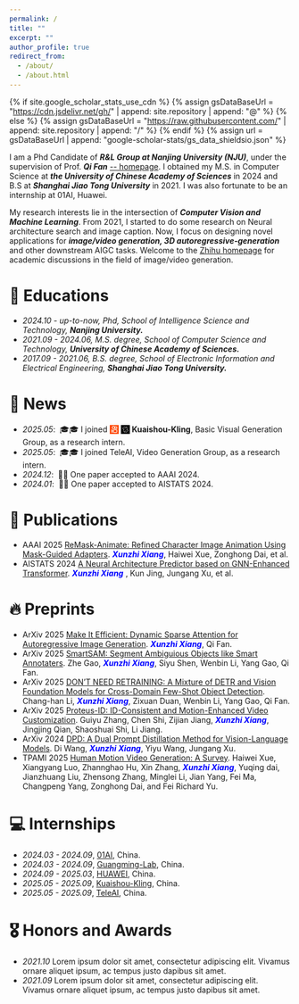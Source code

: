 ```yaml
---
permalink: /
title: ""
excerpt: ""
author_profile: true
redirect_from: 
  - /about/
  - /about.html
---
```


{% if site.google_scholar_stats_use_cdn %}
{% assign gsDataBaseUrl = "https://cdn.jsdelivr.net/gh/" | append: site.repository | append: "@" %}
{% else %}
{% assign gsDataBaseUrl = "https://raw.githubusercontent.com/" | append: site.repository | append: "/" %}
{% endif %}
{% assign url = gsDataBaseUrl | append: "google-scholar-stats/gs_data_shieldsio.json" %}

<span class='anchor' id='about-me'></span>

I am a Phd Candidate of ***R&L Group at Nanjing University (NJU)***, under the supervision of Prof. ***Qi Fan*** [-- homepage](https://fanq15.github.io/). I obtained my M.S. in Computer Science at ***the University of Chinese Academy of Sciences*** in 2024 and B.S at ***Shanghai Jiao Tong University*** in 2021. I was also fortunate to be an internship at 01AI, Huawei.

My research interests lie in the intersection of ***Computer Vision and Machine Learning***. From 2021, I started to do some research on Neural architecture search and image caption. Now, I focus on designing novel applications for ***image/video generation, 3D autoregressive-generation*** and other downstream AIGC tasks. Welcome to the [Zhihu homepage](https://zhuanlan.zhihu.com/p/10593629023) for academic discussions in the field of image/video generation.

# 📖 Educations
- *2024.10 - up-to-now, Phd, School of Intelligence Science and Technology,*  ***Nanjing University.***
- *2021.09 - 2024.06, M.S.  degree, School of Computer Science and Technology,* ***University of Chinese Academy of Sciences.***
- *2017.09 - 2021.06, B.S.  degree, School of Electronic Information and Electrical Engineering,* ***Shanghai Jiao Tong University.***

# 🎉 News
- *2025.05*: &nbsp;🎓🎓 I joined 
  <img src="./Kuaishou.png" alt="Kuaishou" height="16" style="vertical-align: text-bottom;"> 
  <img src="./Kling.png" alt="Kling" height="16" style="vertical-align: text-bottom;"> 
  **Kuaishou-Kling**, Basic Visual Generation Group, as a research intern.
- *2025.05*: &nbsp;🎓🎓 I joined TeleAI, Video Generation Group, as a research intern.
- *2024.12*: &nbsp;🎉🎉 One paper accepted to AAAI 2024.
- *2024.01*: &nbsp;🎉🎉 One paper accepted to AISTATS 2024.

# 📝 Publications 
- <span class="paperidx">AAAI 2025</span> [ReMask-Animate: Refined Character Image Animation Using Mask-Guided Adapters](https://xbxsxp9.github.io/). <font color=blue><strong><em>Xunzhi Xiang</em></strong></font>, Haiwei Xue, Zonghong Dai, et al. 
- <span class="paperidx">AISTATS 2024</span> [A Neural Architecture Predictor based on GNN-Enhanced Transformer](https://xbxsxp9.github.io/). <font color=blue><strong><em>Xunzhi Xiang</em></strong></font>
, Kun Jing, Jungang Xu, et al.
  
# 🔥 Preprints 
- <span class="paperidx">ArXiv 2025</span> [Make It Efficient: Dynamic Sparse Attention for Autoregressive Image Generation](https://xbxsxp9.github.io/). <font color=blue><strong><em>Xunzhi Xiang</em></strong></font>, Qi Fan.
- <span class="paperidx">ArXiv 2025</span> [SmartSAM: Segment Ambiguious Objects like Smart Annotaters](https://xbxsxp9.github.io/). Zhe Gao, <font color=blue><strong><em>Xunzhi Xiang</em></strong></font>, Siyu Shen, Wenbin Li, Yang Gao, Qi Fan.
- <span class="paperidx">ArXiv 2025</span> [DON’T NEED RETRAINING: A Mixture of DETR and Vision Foundation Models for Cross-Domain Few-Shot Object Detection](https://xbxsxp9.github.io/). Chang-han Li, <font color=blue><strong><em>Xunzhi Xiang</em></strong></font>, Zixuan Duan, Wenbin Li, Yang Gao, Qi Fan.
- <span class="paperidx">ArXiv 2025</span> [Proteus-ID: ID-Consistent and Motion-Enhanced Video Customization](https://xbxsxp9.github.io/). Guiyu Zhang, Chen Shi, Zijian Jiang, <font color=blue><strong><em>Xunzhi Xiang</em></strong></font>, Jingjing Qian, Shaoshuai Shi, Li Jiang.
- <span class="paperidx">ArXiv 2024</span> [DPD: A Dual Prompt Distillation Method for Vision-Language Models](https://xbxsxp9.github.io/). Di Wang, <font color=blue><strong><em>Xunzhi Xiang</em></strong></font>, Yiyu Wang, Jungang Xu.
- <span class="paperidx">TPAMI 2025</span> [Human Motion Video Generation: A Survey](https://xbxsxp9.github.io/). Haiwei Xue, Xiangyang Luo, Zhannghao Hu, Xin Zhang, <font color=blue><strong><em>Xunzhi Xiang</em></strong></font>, Yuqing dai, Jianzhuang Liu, Zhensong Zhang, Minglei Li, Jian Yang, Fei Ma, Changpeng Yang, Zonghong Dai, and Fei Richard Yu.

# 💻 Internships
- *2024.03 - 2024.09*, [01AI](https://www.lingyiwanwu.com/), China.
- *2024.03 - 2024.09*, [Guangming-Lab](https://www.gml.ac.cn/), China.
- *2024.09 - 2025.03*, [HUAWEI](https://github.com/), China.
- *2025.05 - 2025.09*, [Kuaishou-Kling](https://github.com/), China.
- *2025.05 - 2025.09*, [TeleAI](https://github.com/), China.

# 🎖 Honors and Awards
- *2021.10* Lorem ipsum dolor sit amet, consectetur adipiscing elit. Vivamus ornare aliquet ipsum, ac tempus justo dapibus sit amet. 
- *2021.09* Lorem ipsum dolor sit amet, consectetur adipiscing elit. Vivamus ornare aliquet ipsum, ac tempus justo dapibus sit amet. 

